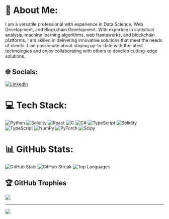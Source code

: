 # 💫 About Me:
I am a versatile professional with experience in Data Science, Web Development, and Blockchain Development. With expertise in statistical analysis, machine learning algorithms, web frameworks, and blockchain platforms, I am skilled in delivering innovative solutions that meet the needs of clients. I am passionate about staying up-to-date with the latest technologies and enjoy collaborating with others to develop cutting-edge solutions.


## 🌐 Socials:
[![LinkedIn](https://img.shields.io/badge/LinkedIn-%230077B5.svg?logo=linkedin&logoColor=white)](https://linkedin.com/in/https://www.linkedin.com/in/gilbert-nwabueze-b61b21222/) 

# 💻 Tech Stack:
![Python](https://img.shields.io/badge/python-3670A0?style=for-the-badge&logo=python&logoColor=ffdd54) ![Solidity](https://img.shields.io/badge/Solidity-%23363636.svg?style=for-the-badge&logo=solidity&logoColor=white) ![React](https://img.shields.io/badge/react-%2320232a.svg?style=for-the-badge&logo=react&logoColor=%2361DAFB) ![C](https://img.shields.io/badge/c-%2300599C.svg?style=for-the-badge&logo=c&logoColor=white) ![C#](https://img.shields.io/badge/c%23-%23239120.svg?style=for-the-badge&logo=c-sharp&logoColor=white) ![TypeScript](https://img.shields.io/badge/typescript-%23007ACC.svg?style=for-the-badge&logo=typescript&logoColor=white) ![Solidity](https://img.shields.io/badge/Solidity-%23363636.svg?style=for-the-badge&logo=solidity&logoColor=white) ![TypeScript](https://img.shields.io/badge/typescript-%23007ACC.svg?style=for-the-badge&logo=typescript&logoColor=white) ![NumPy](https://img.shields.io/badge/numpy-%23013243.svg?style=for-the-badge&logo=numpy&logoColor=white) ![PyTorch](https://img.shields.io/badge/PyTorch-%23EE4C2C.svg?style=for-the-badge&logo=PyTorch&logoColor=white) ![Scipy](https://img.shields.io/badge/SciPy-%230C55A5.svg?style=for-the-badge&logo=scipy&logoColor=%white)
# 📊 GitHub Stats:
![GitHub Stats](https://github-readme-stats.vercel.app/api?username=gilish_tech&theme=gruvbox&hide_border=false&include_all_commits=true&count_private=true)
![GitHub Streak](https://github-readme-streak-stats.herokuapp.com/?user=gilbert&theme=gruvbox&hide_border=false)
![Top Languages](https://github-readme-stats.vercel.app/api/top-langs/?username=gilbert&theme=gruvbox&hide_border=false&include_all_commits=false&count_private=true&layout=compact)

## 🏆 GitHub Trophies
![](https://github-profile-trophy.vercel.app/?username=izam-mohammed&theme=radical&no-frame=false&no-bg=true&margin-w=4)

---
[![](https://visitcount.itsvg.in/api?id=gilbert&icon=0&color=0)](https://visitcount.itsvg.in)

<!-- Proudly created with GPRM ( https://gprm.itsvg.in ) -->
